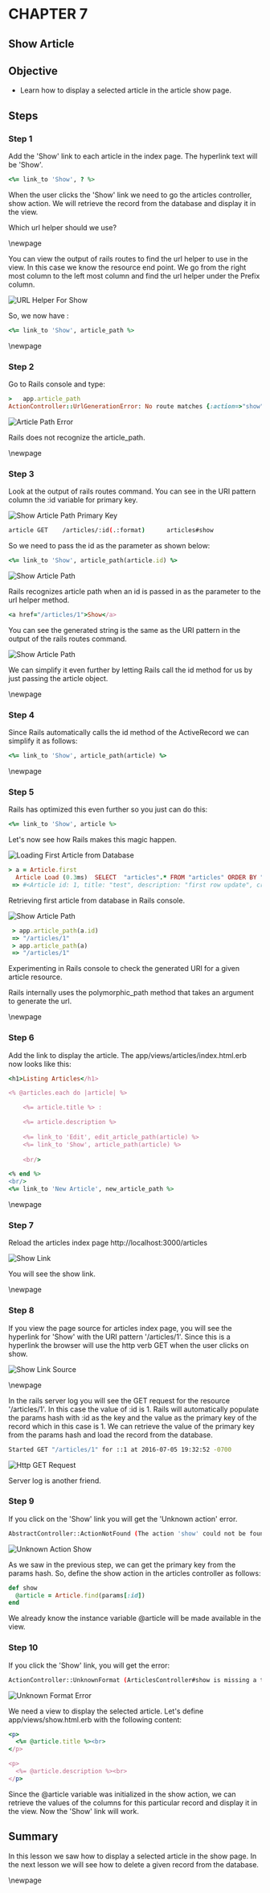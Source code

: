 CHAPTER 7
=============
Show Article
------------------------------


## Objective ##

- Learn how to display a selected article in the article show page.

## Steps ##

### Step 1 ###

Add the 'Show' link to each article in the index page. The hyperlink text will be 'Show'.

```ruby
<%= link_to 'Show', ? %>
```

When the user clicks the 'Show' link we need to go the articles controller, show action. We will retrieve the record from the database and display it in the view. 

Which url helper should we use? 

\newpage

You can view the output of rails routes to find the url helper to use in the view. In this case we know the resource end point. We go from the right most column to the left most column and find the url helper under the Prefix column.

![URL Helper For Show](./figures/rake_routes_show.png)

So, we now have :

```ruby
<%= link_to 'Show', article_path %>
```

\newpage

### Step 2 ###

Go to Rails console and type:

```ruby
>   app.article_path
ActionController::UrlGenerationError: No route matches {:action=>"show", :controller=>"articles"} missing required keys: [:id]
```

![Article Path Error](./figures/article_path_error.png)

Rails does not recognize the article_path. 

\newpage

### Step 3 ###

Look at the output of rails routes command. You can see in the URI pattern column the :id variable for primary key. 

![Show Article Path Primary Key](./figures/article_path_id.png)

```sh
article GET    /articles/:id(.:format)      articles#show
```

So we need to pass the id as the parameter as shown below:

```ruby
<%= link_to 'Show', article_path(article.id) %>
```

![Show Article Path](./figures/app_article_path.png)

Rails recognizes article path when an id is passed in as the parameter to the url helper method.

```ruby
<a href="/articles/1">Show</a>
```

You can see the generated string is the same as the URI pattern in the output of the rails routes command.

![Show Article Path](./figures/article_show_path.png)

We can simplify it even further by letting Rails call the id method for us by just passing the article object.

\newpage

### Step 4 ###

Since Rails automatically calls the id method of the ActiveRecord we can simplify it as follows:

```ruby
<%= link_to 'Show', article_path(article) %>
```

\newpage

### Step 5 ###

Rails has optimized this even further so you just can do this:

```ruby
<%= link_to 'Show', article %>
```

Let's now see how Rails makes this magic happen. 

![Loading First Article from Database](./figures/first_article.png)

```ruby
> a = Article.first
  Article Load (0.3ms)  SELECT  "articles".* FROM "articles" ORDER BY "articles"."id" ASC LIMIT ?  [["LIMIT", 1]]
 => #<Article id: 1, title: "test", description: "first row update", created_at: "2016-01-01 03:15:36", updated_at: "2016-01-01 17:01:13"> 
```

Retrieving first article from database in Rails console.

![Show Article Path](./figures/show_article_path.png)

```ruby
 > app.article_path(a.id)
 => "/articles/1" 
 > app.article_path(a)
 => "/articles/1" 
```

Experimenting in Rails console to check the generated URI for a given article resource.

Rails internally uses the polymorphic_path method that takes an argument to generate the url.

\newpage

### Step 6 ###

Add the link to display the article. The app/views/articles/index.html.erb now looks like this:

```ruby
<h1>Listing Articles</h1>

<% @articles.each do |article| %>

	<%= article.title %> : 

	<%= article.description %> 
	
	<%= link_to 'Edit', edit_article_path(article) %>
	<%= link_to 'Show', article_path(article) %>
	
	<br/>

<% end %>
<br/>
<%= link_to 'New Article', new_article_path %>
```

\newpage

### Step 7 ###

Reload the articles index page http://localhost:3000/articles 

![Show Link](./figures/show_link.png)

You will see the show link.

\newpage

### Step 8 ###

If you view the page source for articles index page, you will see the hyperlink for 'Show' with the URI pattern '/articles/1'. Since this is a hyperlink the browser will use the http verb GET when the user clicks on show.

![Show Link Source](./figures/show_link_source.png)

\newpage

In the rails server log you will see the GET request for the resource '/articles/1'. In this case the value of :id is 1. Rails will automatically populate the params hash with :id as the key and the value as the primary key of the record which in this case is 1. We can retrieve the value of the primary key from the params hash and load the record from the database.

```sh
Started GET "/articles/1" for ::1 at 2016-07-05 19:32:52 -0700
```

![Http GET Request](./figures/get_articles_server_log)

Server log is another friend.

### Step 9 ###

If you click on the 'Show' link you will get the 'Unknown action' error.

```sh
AbstractController::ActionNotFound (The action 'show' could not be found for ArticlesController):
```

![Unknown Action Show](./figures/unknown_action_show.png)

As we saw in the previous step, we can get the primary key from the params hash. So, define the show action in the articles controller as follows:

```ruby
def show
  @article = Article.find(params[:id])
end
```

We already know the instance variable @article will be made available in the view.

### Step 10 ###

If you click the 'Show' link, you will get the error:

```sh
ActionController::UnknownFormat (ArticlesController#show is missing a template for this request format and variant.
```

![Unknown Format Error](./figures/unknown_format_error.png)

We need a view to display the selected article. Let's define app/views/show.html.erb with the following content:

```ruby
<p>
  <%= @article.title %><br>
</p>

<p>
  <%= @article.description %><br>
</p>
```

Since the @article variable was initialized in the show action, we can retrieve the values of the columns for this particular record and display it in the view. Now the 'Show' link will work. 

## Summary ##

In this lesson we saw how to display a selected article in the show page. In the next lesson we will see how to delete a given record from the database.

\newpage
